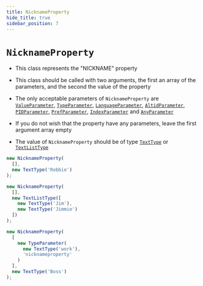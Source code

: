 ```yaml
---
title: NicknameProperty
hide_title: true
sidebar_position: 7
---
```


# `NicknameProperty`

* This class represents the "NICKNAME" property

* This class should be called with two arguments, the first an array of the parameters, and the second the value of the property

* The only acceptable parameters of ```NicknameProperty``` are
[`ValueParameter`](/documentation/parameters/ValueParameter), [`TypeParameter`](/documentation/parameters/typeparameter), [`LanguageParameter`](/documentation/parameters/languageparameter), [`AltidParameter`](/documentation/parameters/altidparameter), [`PIDParameter`](/documentation/parameters/pidparameter), [`PrefParameter`](/documentation/parameters/prefparameter), [`IndexParameter`](/documentation/parameters/indexparameter) and [`AnyParameter`](/documentation/parameters/anyparameter)

* If you do not wish that the property have any parameters, leave the first argument array empty

* The value of ```NicknameProperty``` should be of type [`TextType`](/documentation/values/texttype-and-textlisttype) or [`TextListType`](/documentation/values/texttype-and-textlisttype)

```js
new NicknameProperty(
  [],
  new TextType('Robbie')
);

new NicknameProperty(
  [],
  new TextListType([
    new TextType('Jim'),
    new TextType('Jimmie')
  ])
);

new NicknameProperty(
  [
    new TypeParameter(
      new TextType('work'),
      'nicknameproperty'
    )
  ],
  new TextType('Boss')
);
```


